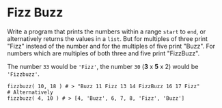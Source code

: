 # Fizz Buzz

Write a program that prints the numbers within a range `start` to `end`, or alternatively returns the values in a `list`. But for multiples of three print "Fizz" instead of the number and for the multiples of five print "Buzz". For numbers which are multiples of both three and five print "FizzBuzz".

The number `33` would be `'Fizz'`, the number `30` (**3** x **5** x 2) would be `'Fizzbuzz'`.

```
fizzbuzz( 10, 18 ) # > "Buzz 11 Fizz 13 14 FizzBuzz 16 17 Fizz"
# Alternatively
fizzbuzz( 4, 10 ) # > [4, 'Buzz', 6, 7, 8, 'Fizz', 'Buzz']
```
